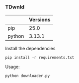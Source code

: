 ### TDwnld

|        |Versions|
|--------|--------|
| pip    | 25.0   |
| python | 3.13.1 |

Install the dependencies
```
pip install -r requirements.txt
```

Usage:
```
python downloader.py
```